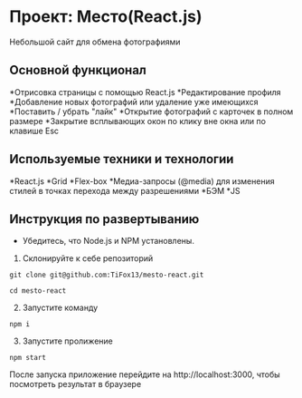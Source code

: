 # Проект: Место(React.js)
Небольшой сайт для обмена фотографиями

## Основной функционал
*Отрисовка страницы с помощью React.js
*Редактирование профиля
*Добавление новых фотографий или удаление уже имеющихся
*Поставить / убрать "лайк"
*Открытие фотографий с карточек в полном размере
*Закрытие всплывающих окон по клику вне окна или по клавише Esc

## Используемые техники и технологии
*React.js
*Grid
*Flex-box
*Медиа-запросы (@media) для изменения стилей в точках перехода между разрешениями
*БЭМ
*JS

## Инструкция по развертыванию
* Убедитесь, что Node.js и NPM установлены.

1.  Склонируйте к себе репозиторий

```git clone git@github.com:TiFox13/mesto-react.git```

```cd mesto-react```

2. Запустите команду 

```npm i```

3. Запустите пролижение

```npm start```

После запуска приложение перейдите на http://localhost:3000, чтобы посмотреть результат в браузере
